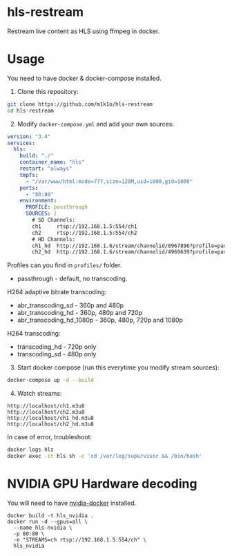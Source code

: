 # hls-restream
Restream live content as HLS using ffmpeg in docker.

# Usage

You need to have docker & docker-compose installed.

1. Clone this repository:
```sh
git clone https://github.com/m1k1o/hls-restream
cd hls-restream
```

2. Modify `docker-compose.yml` and add your own sources:
```yml
version: "3.4"
services:
  hls:
    build: "./"
    container_name: "hls"
    restart: "always"
    tmpfs:
      - "/var/www/html:mode=777,size=128M,uid=1000,gid=1000"
    ports:
      - "80:80"
    environment:
      PROFILE: passthrough
      SOURCES: |
        # SD Channels:
        ch1     rtsp://192.168.1.5:554/ch1
        ch2     rtsp://192.168.1.5:554/ch2
        # HD Channels:
        ch1_hd  http://192.168.1.6/stream/channelid/8967896?profile=pass
        ch2_hd  http://192.168.1.6/stream/channelid/4969639?profile=pass
```

Profiles can you find in `profiles/` folder.
* passthrough - default, no transcoding.

H264 adaptive bitrate transcoding:
* abr_transcoding_sd - 360p and 480p
* abr_transcoding_hd - 360p, 480p and 720p
* abr_transcoding_hd_1080p - 360p, 480p, 720p and 1080p

H264 transcoding:
* transcoding_hd - 720p only
* transcoding_sd - 480p only

3. Start docker compose (run this everytime you modify stream sources):
```sh
docker-compose up -d --build
```

4. Watch streams:
```
http://localhost/ch1.m3u8
http://localhost/ch2.m3u8
http://localhost/ch1_hd.m3u8
http://localhost/ch2_hd.m3u8
```

In case of error, troubleshoot:

```sh
docker logs hls
docker exec -it hls sh -c 'cd /var/log/supervisor && /bin/bash'
```

# NVIDIA GPU Hardware decoding

You will need to have [nvidia-docker](https://github.com/NVIDIA/nvidia-docker) installed.

```
docker build -t hls_nvidia .
docker run -d --gpus=all \
  --name hls-nvidia \
  -p 80:80 \
  -e "STREAMS=ch rtsp://192.168.1.5:554/ch" \
  hls_nvidia
```
